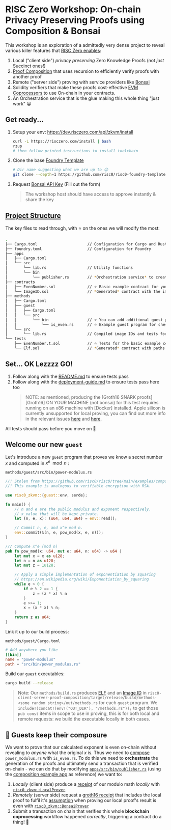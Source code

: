 # RISC Zero Workshop: On-chain Privacy Preserving Proofs using Composition & Bonsai

This workshop is an exploration of a admittedly very dense project to reveal various killer features that [RISC Zero enables](https://dev.risczero.com/api/use-cases):

1. Local ("client side") _privacy preserving_ Zero Knowledge Proofs (not _just_ Succinct ones!)
1. [Proof Composition](https://dev.risczero.com/api/zkvm/composition) that uses recursion to efficiently verify proofs with another proof
1. Remote ("server side") proving with service providers like [Bonsai](https://dev.risczero.com/litepaper)
1. Solidity verifiers that make these proofs cost-effective [EVM Coprocessors](https://dev.risczero.com/api/blockchain-integration/bonsai-on-eth) to use On-chain in your contracts.
1. An Orchestration service that is the glue making this whole thing "just work" 😀

## Get ready...

1. Setup your env: https://dev.risczero.com/api/zkvm/install

   ```sh
   curl -L https://risczero.com/install | bash
   rzup
   # then follow printed instructions to install toolchain
   ```

1. Clone the base [Foundry Template](https://github.com/risc0/risc0-foundry-template/)

   ```sh
   # Dir name suggesting what we are up to 😉
   git clone --depth=1 https://github.com/risc0/risc0-foundry-template.git risc0-client-server-proof-composition
   ```

1. Request [Bonsai API Key](https://www.bonsai.xyz/) (Fill out the form)
   > The workshop host should have access to approve instantly & share the key

## [Project Structure](https://github.com/risc0/risc0-foundry-template?tab=readme-ov-file#project-structure)

The key files to read through, with ⭐ on the ones we will modify the most:

```sh
.
├── Cargo.toml                      // Configuration for Cargo and Rust
├── foundry.toml                    // Configuration for Foundry
├── apps
│   ├── Cargo.toml
│   └── src
│       └── lib.rs                  // Utility functions
│       └── bin
│           └── publisher.rs        // *Orchestration service* to create proofs and ship them to an EVM contract
├── contracts
│   ├── EvenNumber.sol              // ⭐ Basic example contract for you to hack on
│   └── ImageID.sol                 // *Generated* contract with the image ID for your zkVM program
├── methods
│   ├── Cargo.toml
│   ├── guest
│   │   ├── Cargo.toml
│   │   └── src
│   │       └── bin                 // ⭐ You can add additional guest programs to this folder
│   │           └── is_even.rs      // ⭐ Example guest program for checking if a number is even
│   └── src
│       └── lib.rs                  // Compiled image IDs and tests for your guest programs
└── tests
    ├── EvenNumber.t.sol            // ⭐ Tests for the basic example contract
    └── Elf.sol                     // *Generated* contract with paths the guest program ELF files.
```

## Set... OK Lezzzz GO!

1. Follow along with the [README.md](./README.md) to ensure tests pass
1. Follow along with the [deployment-guide.md](./deployment-guide.md) to ensure tests pass here too
   > NOTE: as mentioned, producing the [Groth16 SNARK proofs][Groth16] ON YOUR MACHINE (not bonsai) for this test requires running on an x86 machine with [Docker] installed.
   > Apple silicon is currently unsupported for local proving, you can find out more info in the relevant issues [here](https://github.com/risc0/risc0/issues/1520) and [here](https://github.com/risc0/risc0/issues/1749).

All tests should pass before you move on 🙏

## Welcome our new `guest`

Let's introduce a new `guest` program that proves we know a secret number $x$ and computed in $x^e \mod{n}$ :

`methods/guest/src/bin/power-modulus.rs`

```rs
//! Stolen from https://github.com/risc0/risc0/tree/main/examples/composition
//! This example is analogous to verifiable encryption with RSA.

use risc0_zkvm::{guest::env, serde};

fn main() {
    // n and e are the public modulus and exponent respectively.
    // x value that will be kept private.
    let (n, e, x): (u64, u64, u64) = env::read();

    // Commit n, e, and x^e mod n.
    env::commit(&(n, e, pow_mod(x, e, n)));
}

/// Compute x^e (mod n)
pub fn pow_mod(x: u64, mut e: u64, n: u64) -> u64 {
    let mut x = x as u128;
    let n = n as u128;
    let mut z = 1u128;

    // Apply a simple implementation of exponentiation by squaring
    // https://en.wikipedia.org/wiki/Exponentiation_by_squaring
    while e > 0 {
        if e % 2 == 1 {
            z = (z * x) % n
        }
        e >>= 1;
        x = (x * x) % n;
    }
    return z as u64;
}
```

Link it up to our build process:

`methods/guest/Cargo.toml`

```toml
# Add anywhere you like
[[bin]]
name = "power-modulus"
path = "src/bin/power_modulus.rs"
```

Build our `guest` executables:

```sh
cargo build --release
```

> Note: Our `methods/build.rs` produces [ELF](https://dev.risczero.com/terminology#elf-binary) and an [Image ID](https://dev.risczero.com/terminology#image-id) in `risc0-client-server-proof-composition/target/release/build/methods-<some random string>/out/methods.rs` for each `guest` program.
> We `include!(concat!(env!("OUT_DIR"), "/methods.rs"));` to get those `pub const` items in scope to use in proving, this is for both local and remote requests: we build the executable locally in both cases.

## 🤝 Guests keep their composure

We want to prove that our calculated exponent is even on-chain without revealing to _anyone_ what the original $x$ is.
Thus we need to [compose](https://dev.risczero.com/terminology#composition) `power_modulus.rs` with `is_even.rs`.
To do this we need to **orchestrate** the generation of the proofs and ultimately send a transaction that is verified on-chain - we can do that by modifying [`apps/src/bin/publisher.rs`](apps/src/bin/publisher.rs) (using the [composition example app](https://github.com/risc0/risc0/blob/main/examples/composition/src/main.rs) as reference) we want to:

1. _Locally_ (client side) produce a [receipt](https://dev.risczero.com/terminology#receipt) of our modulo math _locally_ with [`risc0_zkvm::LocalProver`](https://docs.rs/risc0-zkvm/latest/risc0_zkvm/struct.LocalProver.html)
1. _Remotely_ (server side) request a [groth16 receipt](https://dev.risczero.com/terminology#groth16-receipt) that includes the local proof to fulfil it's [assumption](https://dev.risczero.com/terminology#assumption) when proving our local proof's result is even with [`risc0_zkvm::BonsaiProver`](https://docs.rs/risc0-zkvm/latest/risc0_zkvm/struct.BonsaiProver.html)
1. Submit a transaction on chain that verifies this whole **blockchain coprocessing** workflow happened _correctly_, triggering a contract do a thing! 🤑
